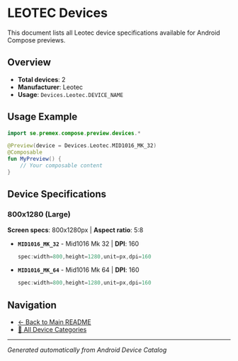 # LEOTEC Devices

This document lists all Leotec device specifications available for Android Compose previews.

## Overview

- **Total devices**: 2
- **Manufacturer**: Leotec
- **Usage**: `Devices.Leotec.DEVICE_NAME`

## Usage Example

```kotlin
import se.premex.compose.preview.devices.*

@Preview(device = Devices.Leotec.MID1016_MK_32)
@Composable
fun MyPreview() {
    // Your composable content
}
```

## Device Specifications

### 800x1280 (Large)

**Screen specs**: 800x1280px | **Aspect ratio**: 5:8

- **`MID1016_MK_32`** - Mid1016 Mk 32 | **DPI**: 160
  ```kotlin
  spec:width=800,height=1280,unit=px,dpi=160
  ```

- **`MID1016_MK_64`** - Mid1016 Mk 64 | **DPI**: 160
  ```kotlin
  spec:width=800,height=1280,unit=px,dpi=160
  ```

## Navigation

- [← Back to Main README](../../README.md)
- [📱 All Device Categories](../README.md)

---
*Generated automatically from Android Device Catalog*
